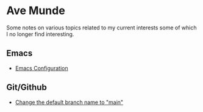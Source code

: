 # Ave Munde

Some notes on various topics related to my current interests some of which I no longer find interesting.

## Emacs

* [Emacs Configuration](https://github.com/nigeltc/emacs-config)

## Git/Github

* [Change the default branch name to "main"](https://stevenmortimer.com/5-steps-to-change-github-default-branch-from-master-to-main/) 
